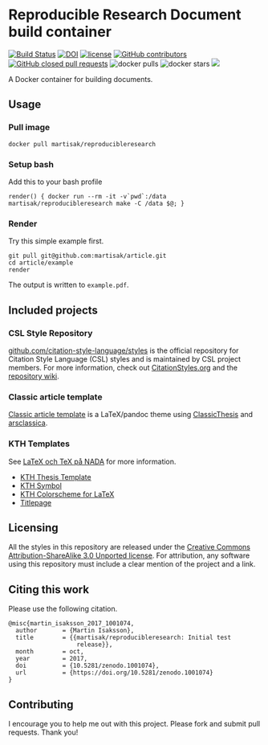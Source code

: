 # Reproducible Research Document build container

[![Build Status](https://travis-ci.org/martisak/reproducibleresearch.svg?branch=master)](https://travis-ci.org/martisak/reproducibleresearch) [![DOI](https://zenodo.org/badge/105559302.svg)](https://zenodo.org/badge/latestdoi/105559302)
[![license](https://img.shields.io/badge/license-CC%20BY%20SA%203.0-blue.svg)](https://github.com/martisak/reproducibleresearch#licensing)
[![GitHub contributors](https://img.shields.io/github/contributors/martisak/reproducible.svg)](https://github.com/martisak/reproducibleresearch/graphs/contributors)
[![GitHub closed pull requests](https://img.shields.io/github/issues-pr-closed/martisak/reproducible.svg)](https://github.com/martisak/reproducibleresearch/pulls?q=is%3Apr+is%3Aclosed)
![docker pulls](https://img.shields.io/docker/pulls/martisak/reproducibleresearch.svg) ![docker stars](https://img.shields.io/docker/stars/martisak/reproducibleresearch.svg) [![](https://images.microbadger.com/badges/image/martisak/reproducibleresearch.svg)](https://microbadger.com/images/martisak/reproducibleresearch "martisak/reproducibleresearch image metadata")

A Docker container for building documents.

## Usage

### Pull image

```
docker pull martisak/reproducibleresearch
```

### Setup bash

Add this to your bash profile

```
render() { docker run --rm -it -v`pwd`:/data martisak/reproducibleresearch make -C /data $@; }
```

### Render

Try this simple example first.

```
git pull git@github.com:martisak/article.git
cd article/example
render
```

The output is written to `example.pdf`.

## Included projects
### CSL Style Repository

[github.com/citation-style-language/styles](https://github.com/citation-style-language/styles) is the official repository for Citation Style Language (CSL) styles and is maintained by CSL project members.
For more information, check out [CitationStyles.org](http://citationstyles.org/) and the [repository wiki](https://github.com/citation-style-language/styles/wiki).

### Classic article template

[Classic article template](https://github.com/martisak/article) is a LaTeX/pandoc theme using [ClassicThesis](https://ctan.org/tex-archive/macros/latex/contrib/classicthesis?lang=en) and [arsclassica](https://www.ctan.org/pkg/arsclassica).

### KTH Templates

See [LaTeX och TeX på NADA](http://system.csc.kth.se/misc/tex/) for more information.

* [KTH Thesis Template](ftp://ftp.nada.kth.se/pub/tex/local/kthesis.tar.gz)
* [KTH Symbol](ftp://ftp.nada.kth.se/pub/tex/local/kthsym.tar.gz)
* [KTH Colorscheme for LaTeX](https://github.com/KTH-AC/kthcolors)
* [Titlepage](https://svn.kwarc.info/repos/arXMLiv/trunk/sty/KTHEEtitlepage.sty)

## Licensing

All the styles in this repository are released under the [Creative Commons Attribution-ShareAlike 3.0 Unported license](http://creativecommons.org/licenses/by-sa/3.0/). For attribution, any software using this repository must include a clear mention of the project and a link.

## Citing this work

Please use the following citation.

~~~
@misc{martin_isaksson_2017_1001074,
  author       = {Martin Isaksson},
  title        = {{martisak/reproducibleresearch: Initial test 
                   release}},
  month        = oct,
  year         = 2017,
  doi          = {10.5281/zenodo.1001074},
  url          = {https://doi.org/10.5281/zenodo.1001074}
}
~~~

## Contributing

I encourage you to help me out with this project. Please fork and submit pull requests. Thank you!

